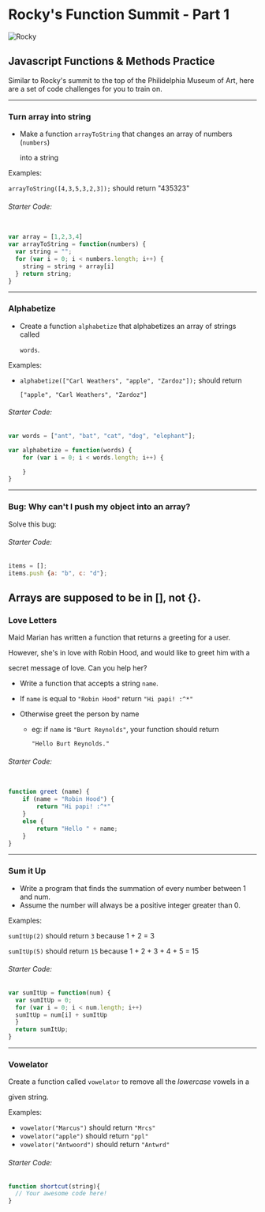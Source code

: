# Rocky's Function Summit - Part 1

![Rocky](http://www.changesinlongitude.com/wp-content/uploads/2011/08/rocky-movie-on-steps.jpg)

## Javascript Functions & Methods Practice

Similar to Rocky's summit to the top of the Philidelphia Museum of Art, here are a set of code challenges for you to train on. 

---

### Turn array into string

- Make a function `arrayToString` that changes an array of numbers (`numbers`)
  
  into a string

Examples: 

`arrayToString([4,3,5,3,2,3]);` should return "435323"

###### Starter Code:

``` javascript

var array = [1,2,3,4]
var arrayToString = function(numbers) {
  var string = "";
  for (var i = 0; i < numbers.length; i++) {
    string = string + array[i]
  } return string;
}


```

---

### Alphabetize

- Create a function `alphabetize` that alphabetizes an array of strings called
  
  `words`.

Examples:

- `alphabetize(["Carl Weathers", "apple", "Zardoz"]);` should return 
  
  `["apple", "Carl Weathers", "Zardoz"]`

###### Starter Code:

``` javascript
var words = ["ant", "bat", "cat", "dog", "elephant"];

var alphabetize = function(words) {
    for (var i = 0; i < words.length; i++) {

    }
}
```

---

### Bug: Why can't I push my object into an array?

Solve this bug:

###### Starter Code:

``` javascript
items = [];
items.push {a: "b", c: "d"};
```
Arrays are supposed to be in [], not {}.
---

### Love Letters

Maid Marian has written a function that returns a greeting for a user. 

However, she's in love with Robin Hood, and would like to greet him with a 

secret message of love. Can you help her?

- Write a function that accepts a string `name`.
  
- If `name` is equal to `"Robin Hood"` return `"Hi papi! :^*"`
  
- Otherwise greet the person by name
  
  - eg: if `name` is `"Burt Reynolds"`, your function should return 
    
    `"Hello Burt Reynolds."`

###### Starter Code:

``` javascript

function greet (name) {
    if (name = "Robin Hood") {
        return "Hi papi! :^*"
    }
    else {
        return "Hello " + name;
    }
}
```

---

### Sum it Up

- Write a program that finds the summation of every number between 1 and num. 
- Assume the number will always be a positive integer greater than 0.

Examples:

`sumItUp(2)` should return `3` because 1 + 2 = 3

`sumItUp(5)` should return `15` because 1 + 2 + 3 + 4 + 5 = 15

###### Starter Code:

``` javascript
var sumItUp = function(num) {
  var sumItUp = 0;
  for (var i = 0; i < num.length; i++)
  sumItUp = num[i] + sumItUp
  }
  return sumItUp;
}
```

---

### Vowelator

Create a function called `vowelator` to remove all the _lowercase_ vowels in a 

given string.

Examples:

- `vowelator("Marcus")` should return `"Mrcs"`
- `vowelator("apple")` should return `"ppl"`
- `vowelator("Antwoord")` should return `"Antwrd"`

###### Starter Code:

``` javascript
function shortcut(string){
  // Your awesome code here!
}
```
